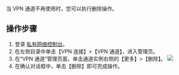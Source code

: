 当 VPN 通道不再使用时，您可以执行删除操作。

## 操作步骤
1. 登录 [私有网络控制台](https://console.cloud.tencent.com/vpc/vpc?rid=1)。
2. 在左侧目录中单击【VPN 连接】>【VPN 通道】，进入管理页。
3. 在“VPN 通道”管理页面，单击通道实例右侧的【更多】>【删除】。
    ![](https://main.qcloudimg.com/raw/70931664b482b5d99afda7cbce392c08.png)
4. 在确认对话框中，单击【删除】即可完成操作。
